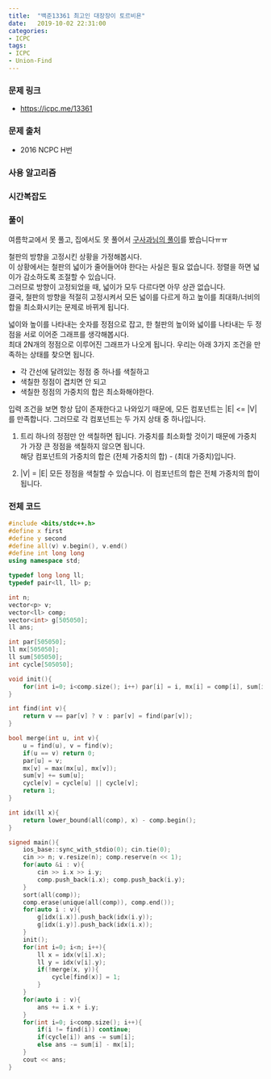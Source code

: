 ```yaml
---
title:  "백준13361 최고인 대장장이 토르비욘"
date:   2019-10-02 22:31:00
categories:
- ICPC
tags:
- ICPC
- Union-Find
---
```


### 문제 링크
* https://icpc.me/13361

### 문제 출처
* 2016 NCPC H번

### 사용 알고리즘

### 시간복잡도

### 풀이
여름학교에서 못 풀고, 집에서도 못 풀어서 [구사과님의 풀이](https://koosaga.com/166)를 봤습니다ㅠㅠ

철판의 방향을 고정시킨 상황을 가정해봅시다.<br>
이 상황에서는 철판의 넓이가 줄어들어야 한다는 사실은 필요 없습니다. 정렬을 하면 넓이가 감소하도록 조절할 수 있습니다.<Br>
그러므로 방향이 고정되었을 때, 넓이가 모두 다르다면 아무 상관 없습니다.<br>
결국, 철판의 방향을 적절히 고정시켜서 모든 넓이를 다르게 하고 높이를 최대화/너비의 합을 최소화시키는 문제로 바뀌게 됩니다.<br>

넓이와 높이를 나타내는 숫자를 정점으로 잡고, 한 철판의 높이와 넓이를 나타내는 두 정점을 서로 이어준 그래프를 생각해봅시다.<br>
최대 2N개의 정점으로 이루어진 그래프가 나오게 됩니다. 우리는 아래 3가지 조건을 만족하는 상태를 찾으면 됩니다.
* 각 간선에 달려있는 정점 중 하나를 색칠하고
* 색칠한 정점이 겹치면 안 되고
* 색칠한 정점의 가중치의 합은 최소화해야한다.

입력 조건을 보면 항상 답이 존재한다고 나와있기 때문에, 모든 컴포넌트는 |E| <= |V|를 만족합니다. 그러므로 각 컴포넌트는 두 가지 상태 중 하나입니다.

1. 트리
하나의 정점만 안 색칠하면 됩니다. 가중치를 최소화할 것이기 때문에 가중치가 가장 큰 정점을 색칠하지 않으면 됩니다.<br>
해당 컴포넌트의 가중치의 합은 (전체 가중치의 합) - (최대 가중치)입니다.

2. |V| = |E|
모든 정점을 색칠할 수 있습니다. 이 컴포넌트의 합은 전체 가중치의 합이 됩니다.

### 전체 코드
```cpp
#include <bits/stdc++.h>
#define x first
#define y second
#define all(v) v.begin(), v.end()
#define int long long
using namespace std;

typedef long long ll;
typedef pair<ll, ll> p;

int n;
vector<p> v;
vector<ll> comp;
vector<int> g[505050];
ll ans;

int par[505050];
ll mx[505050];
ll sum[505050];
int cycle[505050];

void init(){
	for(int i=0; i<comp.size(); i++) par[i] = i, mx[i] = comp[i], sum[i] = comp[i];
}

int find(int v){
	return v == par[v] ? v : par[v] = find(par[v]);
}

bool merge(int u, int v){
	u = find(u), v = find(v);
	if(u == v) return 0;
	par[u] = v;
	mx[v] = max(mx[u], mx[v]);
	sum[v] += sum[u];
	cycle[v] = cycle[u] || cycle[v];
	return 1;
}

int idx(ll x){
	return lower_bound(all(comp), x) - comp.begin();
}

signed main(){
	ios_base::sync_with_stdio(0); cin.tie(0);
	cin >> n; v.resize(n); comp.reserve(n << 1);
	for(auto &i : v){
		cin >> i.x >> i.y;
		comp.push_back(i.x); comp.push_back(i.y);
	}
	sort(all(comp));
	comp.erase(unique(all(comp)), comp.end());
	for(auto i : v){
		g[idx(i.x)].push_back(idx(i.y));
		g[idx(i.y)].push_back(idx(i.x));
	}
	init();
	for(int i=0; i<n; i++){
		ll x = idx(v[i].x);
		ll y = idx(v[i].y);
		if(!merge(x, y)){
			cycle[find(x)] = 1;
		}
	}
	for(auto i : v){
		ans += i.x + i.y;
	}
	for(int i=0; i<comp.size(); i++){
		if(i != find(i)) continue;
		if(cycle[i]) ans -= sum[i];
		else ans -= sum[i] - mx[i];
	}
	cout << ans;
}
```
